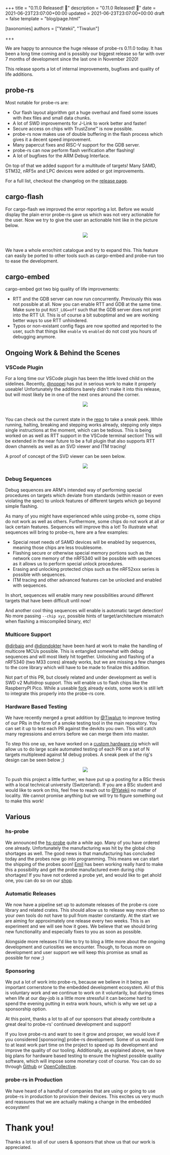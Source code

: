 +++
title = "0.11.0 Released! 🎉"
description = "0.11.0 Released! 🎉"
date = 2021-06-23T23:07:00+00:00
updated = 2021-06-23T23:07:00+00:00
draft = false
template = "blog/page.html"

[taxonomies]
authors = ["Yatekii", "Tiwalun"]

+++

We are happy to announce the huge release of probe-rs 0.11.0 today.
It has been a long time coming and is possibly our biggest release so far with over 7 months of development since the last one in November 2020!

This release sports a lot of internal improvements, bugfixes and quality of life additions.

## probe-rs

Most notable for probe-rs are:

- Our flash layout algorithm got a huge overhaul and fixed some issues with ihex files and small data chunks.
- A lot of SWD improvements for J-Link to work better and faster!
- Secure access on chips with TrustZone™ is now possible.
- probe-rs now makes use of double buffering in the flash process which gives it a decent speed improvement.
- Many papercut fixes and RISC-V support for the GDB server.
- probe-rs can now perform flash verification after flashing!
- A lot of bugfixes for the ARM Debug Interface.

On top of that we added support for a multitude of targets!
Many SAMD, STM32, nRF5x and LPC devices were added or got improvements.

For a full list, checkout the changelog on the [release page](https://github.com/probe-rs/probe-rs/releases/tag/v0.11.0).

## cargo-flash

For cargo-flash we improved the error reporting a lot. Before we would display the plain error probe-rs gave us which was not very actionable for the user.
Now we try to give the user an actionable hint like in the picture below.

<center><img src="/img/release-0.11.0/cargo-flash-hints.png" style="max-width:100%"></center>
<br>

We have a whole error/hint catalogue and try to expand this. This feature can easily be ported to other tools such as cargo-embed and probe-run too to ease the development.

## cargo-embed

cargo-embed got two big quality of life improvements:

- RTT and the GDB server can now run concurrently. Previously this was not possible at all. Now you can enable RTT and GDB at the same time. Make sure to put `RUST_LOG=off` such that the GDB server does not print into the RTT UI. This is of course a bit suboptimal and we are working better ways to use RTT unhindered.
- Typos or non-existant config flags are now spotted and reported to the user, such that things like `enable` vs `enabled` do not cost you hours of debugging anymore.

## Ongoing Work & Behind the Scenes

### VSCode Plugin

For a long time our VSCode plugin has been the little loved child on the sidelines. Recently, [@noppej](https://github.com/noppej) has put in serious work to make it properly useable! Unfortunately the additions barely didn't make it into this release, but will most likely be in one of the next ones around the corner.

<center><img src="/img/release-0.11.0/probe-rs-debugger.gif" style="max-width:100%"></center>
<br>

You can check out the current state in the [repo](https://github.com/probe-rs/vscode) to take a sneak peek.
While running, halting, breaking and stepping works already, stepping only steps single instructions at the moment, which can be tedious.
This is being worked on as well as RTT support in the VSCode terminal section! This will be extended in the near future to be a full plugin that also supports RTT down channels as well as an SVD viewer and ITM tracing!

A proof of concept of the SVD viewer can be seen below.

<center><img src="/img/release-0.11.0/svd-viewer.jpeg" style="max-width:100%"></center>

### Debug Sequences

Debug sequences are ARM's intended way of performing special procedures on targets which deviate from standards (within reason or even violating the spec) to unlock features of different targets which go beyond simple flashing.

As many of you might have experienced while using probe-rs, some chips do not work as well as others. Furthermore, some chips do not work at all or lack certain features. Sequences will improve this a lot!
To illustrate what sequences will bring to probe-rs, here are a few examples:

- Special reset needs of SAMD devices will be enabled by sequences, meaning those chips are less troublesome.
- Flashing secure or otherwise special memory portions such as the network core memory of the nRF5340 will be possible with sequences as it allows us to perform special unlock procedures.
- Erasing and unlocking protected chips such as the nRF52xxx series is possible with sequences.
- ITM tracing and other advanced features can be unlocked and enabled with sequences.

In short, sequences will enable many new possibilities around different targets that have been difficult until now!

And another cool thing sequences will enable is automatic target detection! No more passing `--chip xyz`, possible hints of target/architecture mismatch when flashing a miscompiled binary, etc!

### Multicore Support

[@dirbaio](https://github.com/Dirbaio) and [@diondokter](https://github.com/diondokter) have been hard at work to make the handling of multicore MCUs possible.
This is entangled somewhat with debug sequences and will most likely hit together.
Unlocking and flashing of a nRF5340 (two M33 cores) already works, but we are missing a few changes to the core library which will have to be made to finalize this addition.

Not part of this PR, but closely related and under development as well is SWD v2 Multidrop support. This will enable us to flash chips like the RaspberryPI Pico. While a useable [fork](https://github.com/rp-rs/probe-rs) already exists, some work is still left to integrate this properly into the probe-rs core.

### Hardware Based Testing

We have recently merged a great addition by [@Tiwalun](https://github.com/Tiwalun) to improve testing of our PRs in the form of a smoke testing tool in the main repository.
You can set it up to test each PR against the devkits you own. This will catch many regressions and errors before we can merge them into master.

To step this one up, we have worked on a [custom hardware rig](https://github.com/probe-rs/hive) which will allow us to do large scale automated testing of each PR on a set of N targets multiplexed against M debug probes.
A sneak peek of the rig's design can be seen below ;)

<center><img src="/img/release-0.11.0/hive.jpg" style="max-width:100%"></center>

To push this project a little further, we have put up a posting for a BSc thesis with a local technical university (Switzerland). If you are a BSc student and would like to work on this, feel free to reach out to [@Yatekii](https://github.com/Yatekii) no matter of locality. We cannot promise anything but we will try to figure something out to make this work!

## Various

### hs-probe

We announced the [hs-probe](https://github.com/probe-rs/hs-probe) quite a while ago. Many of you have ordered one already. Unfortunately the manufacturing was hit by the global chip shortages as well. The good news is that manufacturing has concluded today and the probes now go into programming. This means we can start the shipping of the probes soon!
[Emil](https://github.com/korken89) has been working really hard to make this a possibility and get the probe manufactured even during chip shortages!
If you have not ordered a probe yet, and would like to get ahold one, you can do so on our [shop](https://shop.probe.rs/).

### Automatic Releases

We now have a pipeline set up to automate releases of the probe-rs core library and related crates. This should allow us to release way more often so your own tools do not have to pull from master constantly.
At the start we are aiming for approximately one release every two weeks. This is an experiment and we will see how it goes. We believe that we should bring new functionality and especially fixes to you as soon as possible.

Alongside more releases I'd like to try to blog a little more about the ongoing development and curiosities we encounter. Though, to focus more on development and user support we will keep this promise as small as possible for now ;)

### Sponsoring

We put a lot of work into probe-rs, because we believe in it being an important cornerstone to the embedded development ecosystem.
All of this is voluntary work and we continue to work on it voluntarily, but during times when life at our day-job is a little more stressful it can become hard to spend the evening putting in extra work hours, which is why we set up a sponsorship option.

At this point, thanks a lot to all of our sponsors that already contribute a great deal to probe-rs' continued development and support!

If you love probe-rs and want to see it grow and prosper, we would love if you considered [sponsoring] probe-rs development. Some of us would love to at least work part time on the project to speed up its development and improve the quality of our tooling. Additionally, as explained above, we have big plans for hardware based testing to ensure the highest possible quality software, which will impose some monetary cost of course.
You can do so through [Github](https://github.com/sponsors/probe-rs) or [OpenCollective](https://opencollective.com/probe-rs).

### probe-rs in Production

We have heard of a handful of companies that are using or going to use probe-rs in production to provision their devices. This excites us very much and reassures that we are actually making a change in the embedded ecosystem!

# Thank you!

Thanks a lot to all of our users & sponsors that show us that our work is appreciated.